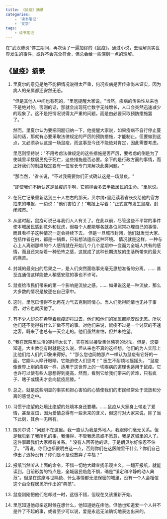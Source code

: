 ```yaml
---
title: 《鼠疫》摘录
categories:
    - '读书笔记'
    - '文学'
tags:
    - 读书笔记
---
```


在"武汉肺炎"停工期间，再次读了一遍加缪的《鼠疫》。通过小说，去理解真实世界发生的事件，或许不会完全符合，但总会给一些深刻一点的理解。

<!--more-->

## 《鼠疫》摘录

1. 里夏尔的意见是绝不能把情况说得太严重，何况疾病是否传染尚未证实，因为病人的亲属都还安然无恙。

   "但是其他人中间也有死的，"里厄提醒大家说，"当然，疾病的传染性从来也不是绝对的，否则的话，那就会出现死亡数字无线增长，人口会突然迅速减少的现象了。这不是把情况说得太严重的问题，而是由必要采取预防措施罢了。"

   然而，里夏尔认为要把问题归纳一下，他提醒大家说，如果疫病不自行停止蔓延的话，那就有必要采取法律规定的严厉的预防措施，才能制止。但要做到这点，又必须承认这是一场鼠疫，而这事至今还不能绝对肯定，因此需要考虑。

   里厄则坚持说："不用考虑法律规定的这些措施是否严厉，要考虑的倒是为了使城里半数居民免于死亡，这些措施是否必要。余下的是行政方面的事情，而正好我们的制度规定要有一位省长专门来解决此类问题。"

   "那当然，"省长说，"不过我需要你们正式确认这是一场鼠疫。"

   "即使我们不确认这是鼠疫的乎啊，它照样会多去半数居民的生命。"里厄说。

2. 在死亡记录重新达到三十人左右的那天，贝尔纳•里厄读着省长交给他的官方拍来的电报，一边说："他们害怕了！"电报上写着："正式宣布发生鼠疫。封闭城市。"

3. 从这时起，鼠疫可说已与我们人人有关了。在此以前，尽管这些不平常的事件使本城居民感到意外和忧虑，但每个人都能够各就各位照常办理自己的事情，而且看样子这种情况一定会持续下去。
   但是一旦城市封闭，他们就发觉大家、包括作者在内，都是一锅煮，只有想法适应这种环境。
   情况就是这样，一种与心上人离别那样的个人感情就在开始几个几个星期中一变而为全城人共有的感情，而且还夹杂着一种恐怖之感，这就成了这种长期流放的生活所带来的最大的痛苦。

4. 封城的最突出的后果之一，是人们突然面临事先毫无思想准备的分离。……
   甚至连通信这样能使人稍感安慰的事也不许可。

5. 鼠疫给市民们带来的第一个影响是流放之感。……
   如果说这是一种流放，那么大多数的情况是放逐在自己家中。

6. 这时，里厄已懂得不比再花力气去克制同情心。当人们觉得同情也无补于事后，对它也就厌倦了。

7. 有不少人却总在希望着瘟疫即将过去，他们和他们的家属都能安然无恙。所以他们还不觉得有什么非做不可的事。对他们来说，鼠疫不过是一个讨厌的不速之客，既来了也总有一天会走的。他们虽然害怕，但并未绝望。

8. "我在医院里生活的时间太长了，实在难以接受集体惩罚的说法。但是，您要知道，大主教徒有时就是这么说，但从来也不真的这样想。他们的为人实际上比他们给人们的印象来得好。"
   "那么您也同帕那卢一样认为鼠疫有它好的一面，它能叫人睁开眼睛，它能迫使人们思考！"
   医生不耐烦地摇摇头。
   "鼠疫像世界上别的疾病一样，适用于这世界上的一切疾病的道理也适用于鼠疫。它也许可以使有些人思想得到提高，然而，看到它给我们带来的苦难，只有疯子、瞎子或懦夫才会向鼠疫屈膝。"

9. 总之，就是这些明显的事实和担心害怕的心情使我们的市民经常处于流放和分离的感觉之中。

10. 习惯于绝望的处境比绝望的处境本身还要糟。……鼠疫从大家身上带走了爱情，甚至友谊，因为爱情总得有一些未来的含义，但这时对大家来说，除了当下此刻，其余一无所有。

11. 朗贝尔说："问题不在这里。我一直认为我是外地人，我跟你们毫无关系。但是我见到了我所见的事，我懂得，不管我愿意或不愿意，我是这城里的人了。这件事跟我们大家都有关系。"
    没有人回答他的话，于是朗贝尔好像忍不住了。
    "再说，你们也都很明白这一点，否则你们在这医院里干什么？你们自己作出了选择没有？你们是不是也放弃了幸福？"

12. 报纸当然听从上面的命令，不惜一切地大肆宣扬乐观主义。一翻开报纸，就能读到，目前形势的特点是，全城居民临危不惧，确是"镇定和冷静的动人典范"。但是在这座与世隔绝、什么事情都无法保密的城里，没有一个人会相信这个由全程居民所作出的"典范"。

13. 鼠疫刚刚把他们忘却过一时，这很不错，但现在又该重新开始。

14. 里厄知道他母亲这时候在想什么，他知道她在疼他。但他也知道爱一个人并不是件了不起的事，或者至少可以说，爱是永远无法确切地表达出来的。

